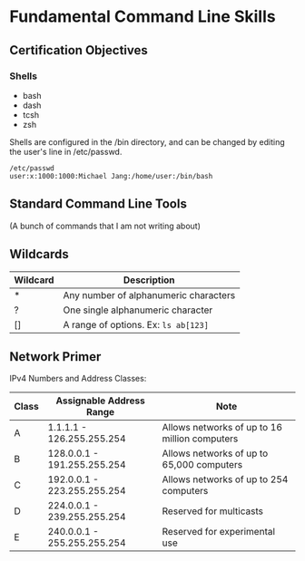 # Fundamental Command Line Skills

## Certification Objectives
### Shells
* bash
* dash
* tcsh
* zsh
  
Shells are configured in the /bin directory, and can be changed by editing the user's line in /etc/passwd.  
```text
/etc/passwd
user:x:1000:1000:Michael Jang:/home/user:/bin/bash
```

## Standard Command Line Tools
(A bunch of commands that I am not writing about)  

## Wildcards
|Wildcard|Description|
|---|---|
|*|Any number of alphanumeric characters|
|?|One single alphanumeric character|
|[]|A range of options. Ex: `ls ab[123]`|

## Network Primer
IPv4 Numbers and Address Classes:

|Class|Assignable Address Range|Note|
|---|---|---|
|A|1.1.1.1 - 126.255.255.254|Allows networks of up to 16 million computers|
|B|128.0.0.1 - 191.255.255.254|Allows networks of up to 65,000 computers|
|C|192.0.0.1 - 223.255.255.254|Allows networks of up to 254 computers|
|D|224.0.0.1 - 239.255.255.254|Reserved for multicasts|
|E|240.0.0.1 - 255.255.255.254|Reserved for experimental use|  

